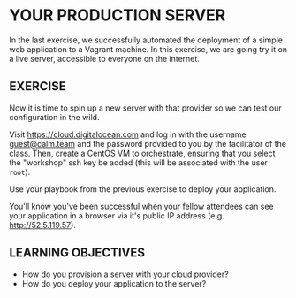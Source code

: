 # YOUR PRODUCTION SERVER

In the last exercise, we successfully automated the deployment of a simple web
application to a Vagrant machine. In this exercise, we are going try it on a
live server, accessible to everyone on the internet.

## EXERCISE

Now it is time to spin up a new server with that provider so we can
test our configuration in the wild.

Visit https://cloud.digitalocean.com and log in with the username
guest@calm.team and the password provided to you by the facilitator of the
class. Then, create a CentOS VM to orchestrate, ensuring that you select the
"workshop" ssh key be added (this will be associated with the user `root`).

Use your playbook from the previous exercise to deploy your application.

You'll know you've been successful when your fellow attendees can see your
application in a browser via it's public IP address (e.g. http://52.5.119.57).

## LEARNING OBJECTIVES

- How do you provision a server with your cloud provider?
- How do you deploy your application to the server?
